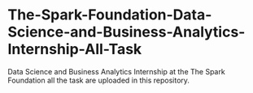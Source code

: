 # The-Spark-Foundation-Data-Science-and-Business-Analytics-Internship-All-Task
Data Science and Business Analytics Internship at the The Spark Foundation all the task are uploaded in this repository.
